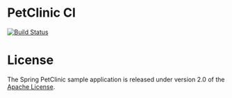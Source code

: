 # PetClinic CI


[![Build Status](https://travis-ci.com/Neoplexus/petclinic-ci.svg?branch=master)](https://travis-ci.com/Neoplexus/petclinic-ci)


# License

The Spring PetClinic sample application is released under version 2.0 of the [Apache License](https://www.apache.org/licenses/LICENSE-2.0).

    